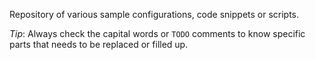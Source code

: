 Repository of various sample configurations, code snippets or scripts.

_Tip_: Always check the capital words or `TODO` comments to know specific parts that needs to be replaced or filled up.

